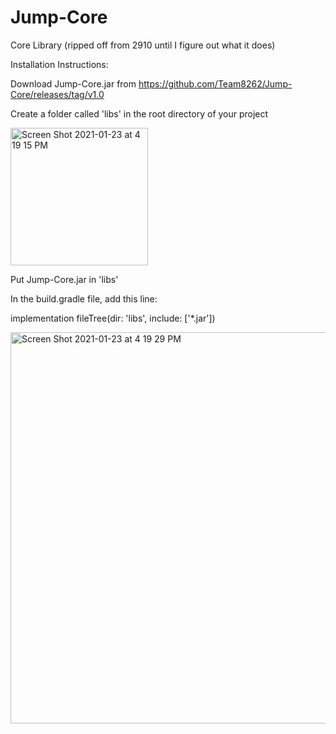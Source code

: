 # Jump-Core
Core Library (ripped off from 2910 until I figure out what it does)


Installation Instructions:

Download Jump-Core.jar from https://github.com/Team8262/Jump-Core/releases/tag/v1.0

Create a folder called 'libs' in the root directory of your project

<img width="220" alt="Screen Shot 2021-01-23 at 4 19 15 PM" src="https://user-images.githubusercontent.com/57124298/105617880-e433a700-5d96-11eb-8cb2-ff6c675debfb.png">

Put Jump-Core.jar in 'libs'

In the build.gradle file, add this line: 

  implementation fileTree(dir: 'libs', include: ['*.jar'])

<img width="626" alt="Screen Shot 2021-01-23 at 4 19 29 PM" src="https://user-images.githubusercontent.com/57124298/105617890-fe6d8500-5d96-11eb-9f15-92a077252eee.png">




